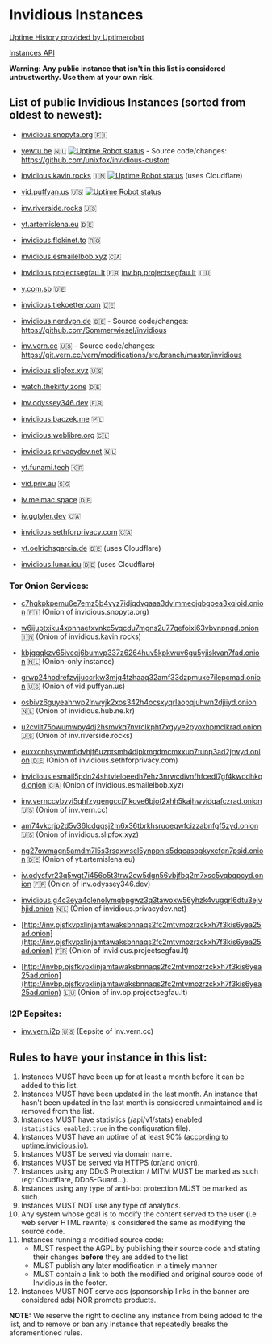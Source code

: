 # Invidious Instances

[Uptime History provided by Uptimerobot](https://stats.uptimerobot.com/89VnzSKAn)

[Instances API](https://api.invidious.io/)

**Warning: Any public instance that isn't in this list is considered untrustworthy. Use them at your own risk.**

## List of public Invidious Instances (sorted from oldest to newest):

* [invidious.snopyta.org](https://invidious.snopyta.org) 🇫🇮

* [yewtu.be](https://yewtu.be) 🇳🇱 [![Uptime Robot status](https://img.shields.io/uptimerobot/status/m783898765-2a4efa67aa8d1c7be6b1dd9d)](https://uptime.invidious.io/784257752) - Source code/changes: https://github.com/unixfox/invidious-custom

* [invidious.kavin.rocks](https://invidious.kavin.rocks) 🇮🇳 [![Uptime Robot status](https://img.shields.io/uptimerobot/status/m786132664-f9fa738fba1c4dc2f7364f71)](https://status.kavin.rocks/786132664) (uses Cloudflare)

* [vid.puffyan.us](https://vid.puffyan.us) 🇺🇸 [![Uptime Robot status](https://img.shields.io/uptimerobot/status/m786947233-1131c3f67b9a20621b1926d3?style=plastic)](https://stats.uptimerobot.com/n7A08HGVl6/786947233)

* [inv.riverside.rocks](https://inv.riverside.rocks) 🇺🇸

* [yt.artemislena.eu](https://yt.artemislena.eu) 🇩🇪

* [invidious.flokinet.to](https://invidious.flokinet.to) 🇷🇴

* [invidious.esmailelbob.xyz](https://invidious.esmailelbob.xyz) 🇨🇦

* [invidious.projectsegfau.lt](https://invidious.projectsegfau.lt) 🇫🇷 [inv.bp.projectsegfau.lt](https://inv.bp.projectsegfau.lt) 🇱🇺

* [y.com.sb](https://y.com.sb) 🇩🇪

* [invidious.tiekoetter.com](https://invidious.tiekoetter.com) 🇩🇪

* [invidious.nerdvpn.de](https://invidious.nerdvpn.de) 🇩🇪 - Source code/changes: https://github.com/Sommerwiesel/invidious

* [inv.vern.cc](https://inv.vern.cc) 🇺🇸 - Source code/changes: https://git.vern.cc/vern/modifications/src/branch/master/invidious

* [invidious.slipfox.xyz](https://invidious.slipfox.xyz) 🇺🇸

* [watch.thekitty.zone](https://watch.thekitty.zone) 🇩🇪

* [inv.odyssey346.dev](https://inv.odyssey346.dev) 🇫🇷

* [invidious.baczek.me](https://invidious.baczek.me) 🇵🇱

* [invidious.weblibre.org](https://invidious.weblibre.org) 🇨🇱

* [invidious.privacydev.net](https://invidious.privacydev.net) 🇳🇱 

* [yt.funami.tech](https://yt.funami.tech) 🇰🇷 

* [vid.priv.au](https://vid.priv.au) 🇸🇬

* [iv.melmac.space](https://iv.melmac.space) 🇩🇪

* [iv.ggtyler.dev](https://iv.ggtyler.dev) 🇨🇦

* [invidious.sethforprivacy.com](https://invidious.sethforprivacy.com) 🇨🇦

* [yt.oelrichsgarcia.de](https://yt.oelrichsgarcia.de) 🇩🇪 (uses Cloudflare)

* [invidious.lunar.icu](https://invidious.lunar.icu) 🇩🇪 (uses Cloudflare)

### Tor Onion Services:
* [c7hqkpkpemu6e7emz5b4vyz7idjgdvgaaa3dyimmeojqbgpea3xqjoid.onion](http://c7hqkpkpemu6e7emz5b4vyz7idjgdvgaaa3dyimmeojqbgpea3xqjoid.onion) 🇫🇮 (Onion of invidious.snopyta.org)

* [w6ijuptxiku4xpnnaetxvnkc5vqcdu7mgns2u77qefoixi63vbvnpnqd.onion](http://w6ijuptxiku4xpnnaetxvnkc5vqcdu7mgns2u77qefoixi63vbvnpnqd.onion) 🇮🇳 (Onion of invidious.kavin.rocks)

* [kbjggqkzv65ivcqj6bumvp337z6264huv5kpkwuv6gu5yjiskvan7fad.onion](http://kbjggqkzv65ivcqj6bumvp337z6264huv5kpkwuv6gu5yjiskvan7fad.onion) 🇳🇱 (Onion-only instance)

* [grwp24hodrefzvjjuccrkw3mjq4tzhaaq32amf33dzpmuxe7ilepcmad.onion](http://grwp24hodrefzvjjuccrkw3mjq4tzhaaq32amf33dzpmuxe7ilepcmad.onion) 🇺🇸 (Onion of vid.puffyan.us)

* [osbivz6guyeahrwp2lnwyjk2xos342h4ocsxyqrlaopqjuhwn2djiiyd.onion](http://osbivz6guyeahrwp2lnwyjk2xos342h4ocsxyqrlaopqjuhwn2djiiyd.onion) 🇳🇱 (Onion of invidious.hub.ne.kr)

* [u2cvlit75owumwpy4dj2hsmvkq7nvrclkpht7xgyye2pyoxhpmclkrad.onion](http://u2cvlit75owumwpy4dj2hsmvkq7nvrclkpht7xgyye2pyoxhpmclkrad.onion) 🇺🇸 (Onion of inv.riverside.rocks)

* [euxxcnhsynwmfidvhjf6uzptsmh4dipkmgdmcmxxuo7tunp3ad2jrwyd.onion](http://euxxcnhsynwmfidvhjf6uzptsmh4dipkmgdmcmxxuo7tunp3ad2jrwyd.onion/) 🇩🇪 (Onion of invidious.sethforprivacy.com)

* [invidious.esmail5pdn24shtvieloeedh7ehz3nrwcdivnfhfcedl7gf4kwddhkqd.onion](http://invidious.esmail5pdn24shtvieloeedh7ehz3nrwcdivnfhfcedl7gf4kwddhkqd.onion) 🇨🇦 (Onion of invidious.esmailelbob.xyz)

* [inv.vernccvbvyi5qhfzyqengccj7lkove6bjot2xhh5kajhwvidqafczrad.onion](http://inv.vernccvbvyi5qhfzyqengccj7lkove6bjot2xhh5kajhwvidqafczrad.onion/) 🇺🇸 (Onion of inv.vern.cc)

* [am74vkcrjp2d5v36lcdqgsj2m6x36tbrkhsruoegwfcizzabnfgf5zyd.onion](http://am74vkcrjp2d5v36lcdqgsj2m6x36tbrkhsruoegwfcizzabnfgf5zyd.onion) 🇺🇸 (Onion of invidious.slipfox.xyz)

* [ng27owmagn5amdm7l5s3rsqxwscl5ynppnis5dqcasogkyxcfqn7psid.onion](http://ng27owmagn5amdm7l5s3rsqxwscl5ynppnis5dqcasogkyxcfqn7psid.onion) 🇩🇪 (Onion of yt.artemislena.eu)

* [iv.odysfvr23q5wgt7i456o5t3trw2cw5dgn56vbjfbq2m7xsc5vqbqpcyd.onion](http://iv.odysfvr23q5wgt7i456o5t3trw2cw5dgn56vbjfbq2m7xsc5vqbqpcyd.onion) 🇫🇷 (Onion of inv.odyssey346.dev)

* [invidious.g4c3eya4clenolymqbpgwz3q3tawoxw56yhzk4vugqrl6dtu3ejvhjid.onion](http://invidious.g4c3eya4clenolymqbpgwz3q3tawoxw56yhzk4vugqrl6dtu3ejvhjid.onion) 🇳🇱 (Onion of invidious.privacydev.net)

* [http://inv.pjsfkvpxlinjamtawaksbnnaqs2fc2mtvmozrzckxh7f3kis6yea25ad.onion](http://inv.pjsfkvpxlinjamtawaksbnnaqs2fc2mtvmozrzckxh7f3kis6yea25ad.onion) 🇫🇷 (Onion of invidious.projectsegfau.lt)

* [http://invbp.pjsfkvpxlinjamtawaksbnnaqs2fc2mtvmozrzckxh7f3kis6yea25ad.onion](http://invbp.pjsfkvpxlinjamtawaksbnnaqs2fc2mtvmozrzckxh7f3kis6yea25ad.onion) 🇱🇺 (Onion of inv.bp.projectsegfau.lt)

### I2P Eepsites:

* [inv.vern.i2p](http://verni6dr4qxjgjumnvesxerh5rvhv6oy5ddeibaqy5d7tgbiiyfa.b32.i2p/) 🇺🇸 (Eepsite of inv.vern.cc)

## Rules to have your instance in this list:

1. Instances MUST have been up for at least a month before it can be added to this list.
2. Instances MUST have been updated in the last month. An instance that hasn't been updated in the last month is considered unmaintained and is removed from the list.
3. Instances MUST have statistics (/api/v1/stats) enabled (`statistics_enabled:true` in the configuration file).
4. Instances MUST have an uptime of at least 90% ([according to uptime.invidious.io](https://uptime.invidious.io/)).
5. Instances MUST be served via domain name.
6. Instances MUST be served via HTTPS (or/and onion).
7. Instances using any DDoS Protection / MITM MUST be marked as such (eg: Cloudflare, DDoS-Guard...).
8. Instances using any type of anti-bot protection MUST be marked as such.
9. Instances MUST NOT use any type of analytics.
10. Any system whose goal is to modify the content served to the user (i.e web server HTML rewrite) is considered the same as modifying the source code.
11. Instances running a modified source code:
    - MUST respect the AGPL by publishing their source code and stating their changes **before** they are added to the list
    - MUST publish any later modification in a timely manner
    - MUST contain a link to both the modified and original source code of Invidious in the footer.
12. Instances MUST NOT serve ads (sponsorship links in the banner are considered ads) NOR promote products.

**NOTE:** We reserve the right to decline any instance from being added to the list, and to remove or ban any instance that repeatedly breaks the aforementioned rules.
